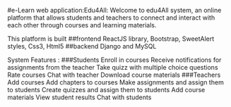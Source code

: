 #e-Learn web application:Edu4All:
Welcome to edu4All system, an online platform that allows students and teachers to connect and interact with each other through courses and learning materials.

This platform is built 
##frontend
ReactJS library, Bootstrap, SweetAlert styles, Css3, Html5
##backend
Django and MySQL

System Features :
###Students
Enroll in courses
Receive notifications for assignments from the teacher
Take quizz with multiple choice questions
Rate courses
Chat with teacher
Download course materials
###Teachers
Add courses
Add chapters to courses
Make assignments and assign them to students
Create quizzes and assign them to students
Add course materials
View student results
Chat with students
